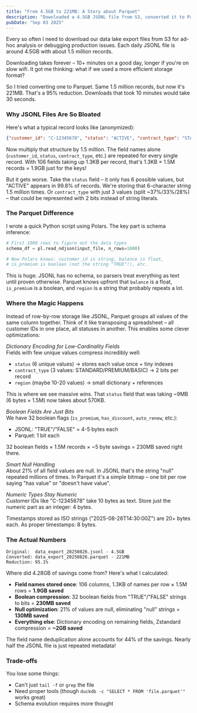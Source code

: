 ```yaml
---
title: "From 4.5GB to 221MB: A Story about Parquet"
description: "Downloaded a 4.5GB JSONL file from S3, converted it to Parquet, and it shrunk to 221MB. Here's what's actually happening under the hood."
pubDate: "Sep 03 2025"
---
```


Every so often I need to download our data lake export files from S3 for ad-hoc analysis or debugging production issues. Each daily JSONL file is around 4.5GB with about 1.5 million records.

Downloading takes forever – 10+ minutes on a good day, longer if you're on slow wifi. It got me thinking: what if we used a more efficient storage format?

So I tried converting one to Parquet. Same 1.5 million records, but now it's 221MB. That's a 95% reduction. Downloads that took 10 minutes would take 30 seconds.

### Why JSONL Files Are So Bloated

Here's what a typical record looks like (anonymized):

```json
{"customer_id": "C-12345678", "status": "ACTIVE", "contract_type": "STANDARD", "region": "NORTH", "is_premium": "TRUE", "last_updated": "2025-08-26", "balance": -569.04, ...}
```

Now multiply that structure by 1.5 million. The field names alone (`customer_id`, `status`, `contract_type`, etc.) are repeated for every single record. With 106 fields taking up 1.3KB per record, that's 1.3KB × 1.5M records = 1.9GB just for the keys!

But it gets worse. Take the `status` field – it only has 6 possible values, but "ACTIVE" appears in 99.8% of records. We're storing that 6-character string 1.5 million times. Or `contract_type` with just 3 values (split ~37%/33%/28%) – that could be represented with 2 bits instead of string literals.

### The Parquet Difference

I wrote a quick Python script using Polars. The key part is schema inference:

```python
# First 1000 rows to figure out the data types
schema_df = pl.read_ndjson(input_file, n_rows=1000)

# Now Polars knows: customer_id is string, balance is float, 
# is_premium is boolean (not the string "TRUE"!), etc.
```

This is huge. JSONL has no schema, so parsers treat everything as text until proven otherwise. Parquet knows upfront that `balance` is a float, `is_premium` is a boolean, and `region` is a string that probably repeats a lot.

### Where the Magic Happens

Instead of row-by-row storage like JSONL, Parquet groups all values of the same column together. Think of it like transposing a spreadsheet – all customer IDs in one place, all statuses in another. This enables some clever optimizations:

*Dictionary Encoding for Low-Cardinality Fields*  
Fields with few unique values compress incredibly well:

- `status` (6 unique values) → stores each value once + tiny indexes
- `contract_type` (3 values: STANDARD/PREMIUM/BASIC) → 2 bits per record
- `region` (maybe 10-20 values) → small dictionary + references

This is where we see massive wins. That `status` field that was taking ~9MB (6 bytes × 1.5M) now takes about 570KB.

*Boolean Fields Are Just Bits*  
We have 32 boolean flags (`is_premium`, `has_discount`, `auto_renew`, etc.):

- JSONL: "TRUE"/"FALSE" = 4-5 bytes each
- Parquet: 1 bit each

32 boolean fields × 1.5M records × ~5 byte savings = 230MB saved right there.

*Smart Null Handling*  
About 21% of all field values are null. In JSONL that's the string "null" repeated millions of times. In Parquet it's a simple bitmap – one bit per row saying "has value" or "doesn't have value".

*Numeric Types Stay Numeric*  
Customer IDs like "C-12345678" take 10 bytes as text. Store just the numeric part as an integer: 4 bytes.

Timestamps stored as ISO strings ("2025-08-26T14:30:00Z") are 20+ bytes each. As proper timestamps: 8 bytes.

### The Actual Numbers

```
Original:  data_export_20250826.jsonl - 4.5GB
Converted: data_export_20250826.parquet - 221MB
Reduction: 95.1%
```

Where did 4.28GB of savings come from? Here's what I calculated:

- **Field names stored once**: 106 columns, 1.3KB of names per row × 1.5M rows = **1.9GB saved**
- **Boolean compression**: 32 boolean fields from "TRUE"/"FALSE" strings to bits = **230MB saved**
- **Null optimization**: 21% of values are null, eliminating "null" strings = **130MB saved**
- **Everything else**: Dictionary encoding on remaining fields, Zstandard compression = **~2GB saved**

The field name deduplication alone accounts for 44% of the savings. Nearly half the JSONL file is just repeated metadata!

### Trade-offs

You lose some things:

- Can't just `tail -f` or `grep` the file
- Need proper tools (though `duckdb -c "SELECT * FROM 'file.parquet'"` works great)
- Schema evolution requires more thought
